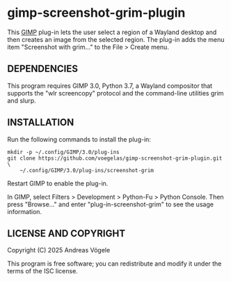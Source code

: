 # gimp-screenshot-grim-plugin

This [GIMP](https://www.gimp.org/) plug-in lets the user select a region of a
Wayland desktop and then creates an image from the selected region.  The
plug-in adds the menu item "Screenshot with grim..." to the File > Create menu.

## DEPENDENCIES

This program requires GIMP 3.0, Python 3.7, a Wayland compositor that supports
the "wlr screencopy" protocol and the command-line utilities grim and slurp.

## INSTALLATION

Run the following commands to install the plug-in:

    mkdir -p ~/.config/GIMP/3.0/plug-ins
    git clone https://github.com/voegelas/gimp-screenshot-grim-plugin.git \
        ~/.config/GIMP/3.0/plug-ins/screenshot-grim

Restart GIMP to enable the plug-in.

In GIMP, select Filters > Development > Python-Fu > Python Console.  Then press
"Browse..." and enter "plug-in-screenshot-grim" to see the usage information.

## LICENSE AND COPYRIGHT

Copyright (C) 2025 Andreas Vögele

This program is free software; you can redistribute and modify it under the
terms of the ISC license.
